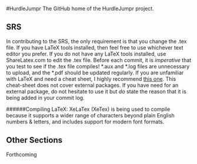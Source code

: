 #HurdleJumpr
The GitHub home of the HurdleJumpr project. 

## SRS

In contributing to the SRS, the only requirement is that you change the .tex file. If you have LaTeX tools installed, then feel free to use whichever text editor you prefer. If you do not have any LaTeX tools installed, use ShareLatex.com to edit the .tex file. Before each commit, it is *imperative* that you test to see if the .tex file compiles! *.aux and *.log files are unnecessary to upload, and the *.pdf should be updated regularly. If you are unfamiliar with LaTeX and need a cheat sheet, I highly recommend [this one](http://www.stdout.org/~winston/latex/latexsheet-a4.pdf). This cheat-sheet does not cover external packages. If you have need for an external package, do not hesitate to use it but _do_ state the reason that it is being added in your commit log. 

######Compiling LaTeX:
XeLaTex (XeTex) is being used to compile because it supports a wider range of characters beyond plain English numbers & letters, and includes support for modern font formats. 

## Other Sections

Forthcoming
